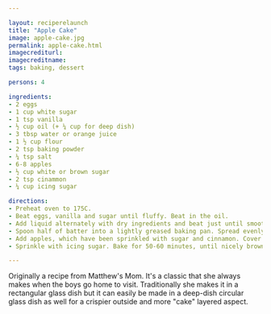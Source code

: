 ```yaml
---

layout: reciperelaunch
title: "Apple Cake"
image: apple-cake.jpg
permalink: apple-cake.html
imagecrediturl:
imagecreditname:
tags: baking, dessert

persons: 4

ingredients:
- 2 eggs
- 1 cup white sugar
- 1 tsp vanilla
- ½ cup oil (+ ¼ cup for deep dish)
- 3 tbsp water or orange juice
- 1 ½ cup flour
- 2 tsp baking powder
- ¼ tsp salt
- 6-8 apples
- ½ cup white or brown sugar
- 2 tsp cinammon
- ¼ cup icing sugar

directions:
- Preheat oven to 175C.
- Beat eggs, vanilla and sugar until fluffy. Beat in the oil.
- Add liquid alternately with dry ingredients and beat just until smooth.
- Spoon half of batter into a lightly greased baking pan. Spread evenly with a rubber spatula.
- Add apples, which have been sprinkled with sugar and cinnamon. Cover with remaining batter.
- Sprinkle with icing sugar. Bake for 50-60 minutes, until nicely browned.

---
```


Originally a recipe from Matthew's Mom. It's a classic that she always makes when the boys go home to visit. Traditionally she makes it in a rectangular glass dish but it can easily be made in a deep-dish circular glass dish as well for a crispier outside and more "cake" layered aspect.